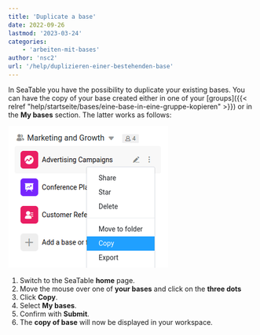 ```yaml
---
title: 'Duplicate a base'
date: 2022-09-26
lastmod: '2023-03-24'
categories:
    - 'arbeiten-mit-bases'
author: 'nsc2'
url: '/help/duplizieren-einer-bestehenden-base'
---
```


In SeaTable you have the possibility to duplicate your existing bases. You can have the copy of your base created either in one of your [groups]({{< relref "help/startseite/bases/eine-base-in-eine-gruppe-kopieren" >}}) or in the **My bases** section. The latter works as follows:

![copy a base](images/duplicate-a-base.png)

1. Switch to the SeaTable **home** page.
2. Move the mouse over one of **your bases** and click on the **three dots**
3. Click **Copy**.
4. Select **My bases**.
5. Confirm with **Submit**.
6. The **copy of base** will now be displayed in your workspace.
